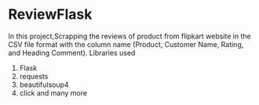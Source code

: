 # ReviewFlask
In this project,Scrapping  the reviews of product from flipkart website in the CSV file format with the column name (Product,	Customer Name,	Rating,	and Heading	Comment).
Libraries used
1. Flask
2. requests
3. beautifulsoup4
4. click
and many more
